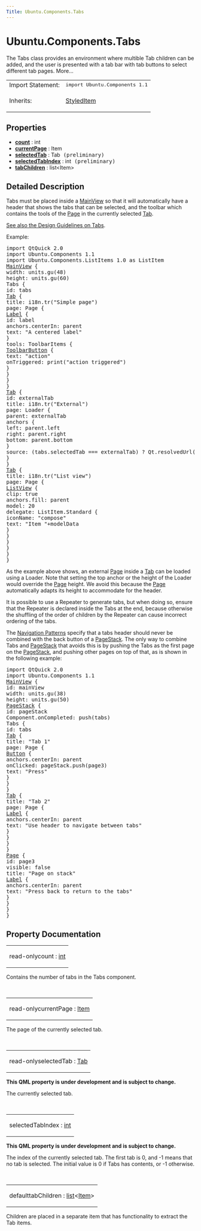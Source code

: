 ```yaml
---
Title: Ubuntu.Components.Tabs
---
```


# Ubuntu.Components.Tabs

<span class="subtitle"></span>
<!-- $$$Tabs-brief -->
<p>The Tabs class provides an environment where multible Tab children can be added, and the user is presented with a tab bar with tab buttons to select different tab pages. More...</p>
<!-- @@@Tabs -->
<table class="alignedsummary">
<tr><td class="memItemLeft rightAlign topAlign"> Import Statement:</td><td class="memItemRight bottomAlign"> </b><tt>import Ubuntu.Components 1.1</tt></td></tr><tr><td class="memItemLeft rightAlign topAlign"> Inherits:</td><td class="memItemRight bottomAlign"> <p><a href="Ubuntu.Components.StyledItem.md">StyledItem</a></p>
</td></tr></table><ul>
</ul>
<h2>Properties</h2>
<ul>
<li class="fn"><b><b><a href="#count-prop">count</a></b></b> : int</li>
<li class="fn"><b><b><a href="#currentPage-prop">currentPage</a></b></b> : Item</li>
<li class="fn"><b><b><a href="#selectedTab-prop">selectedTab</a></b></b> : Tab<tt> (preliminary)</tt></li>
<li class="fn"><b><b><a href="#selectedTabIndex-prop">selectedTabIndex</a></b></b> : int<tt> (preliminary)</tt></li>
<li class="fn"><b><b><a href="#tabChildren-prop">tabChildren</a></b></b> : list&lt;Item&gt;</li>
</ul>
<!-- $$$Tabs-description -->
<h2>Detailed Description</h2>
<p>Tabs must be placed inside a <a href="Ubuntu.Components.MainView.md">MainView</a> so that it will automatically have a header that shows the tabs that can be selected, and the toolbar which contains the tools of the <a href="Ubuntu.Components.Page.md">Page</a> in the currently selected <a href="Ubuntu.Components.Tab.md">Tab</a>.</p>
<p><a href="http://design.ubuntu.com/apps/building-blocks/tabs">See also the Design Guidelines on Tabs</a>.</p>
<p>Example:</p>
<pre class="qml">import QtQuick 2.0
import Ubuntu.Components 1.1
import Ubuntu.Components.ListItems 1.0 as ListItem
<span class="type"><a href="Ubuntu.Components.MainView.md">MainView</a></span> {
<span class="name">width</span>: <span class="name">units</span>.<span class="name">gu</span>(<span class="number">48</span>)
<span class="name">height</span>: <span class="name">units</span>.<span class="name">gu</span>(<span class="number">60</span>)
<span class="type">Tabs</span> {
<span class="name">id</span>: <span class="name">tabs</span>
<span class="type"><a href="Ubuntu.Components.Tab.md">Tab</a></span> {
<span class="name">title</span>: <span class="name">i18n</span>.<span class="name">tr</span>(<span class="string">&quot;Simple page&quot;</span>)
<span class="name">page</span>: <span class="name">Page</span> {
<span class="type"><a href="Ubuntu.Components.Label.md">Label</a></span> {
<span class="name">id</span>: <span class="name">label</span>
<span class="name">anchors</span>.centerIn: <span class="name">parent</span>
<span class="name">text</span>: <span class="string">&quot;A centered label&quot;</span>
}
<span class="name">tools</span>: <span class="name">ToolbarItems</span> {
<span class="type"><a href="Ubuntu.Components.ToolbarButton.md">ToolbarButton</a></span> {
<span class="name">text</span>: <span class="string">&quot;action&quot;</span>
<span class="name">onTriggered</span>: <span class="name">print</span>(<span class="string">&quot;action triggered&quot;</span>)
}
}
}
}
<span class="type"><a href="Ubuntu.Components.Tab.md">Tab</a></span> {
<span class="name">id</span>: <span class="name">externalTab</span>
<span class="name">title</span>: <span class="name">i18n</span>.<span class="name">tr</span>(<span class="string">&quot;External&quot;</span>)
<span class="name">page</span>: <span class="name">Loader</span> {
<span class="name">parent</span>: <span class="name">externalTab</span>
<span class="type">anchors</span> {
<span class="name">left</span>: <span class="name">parent</span>.<span class="name">left</span>
<span class="name">right</span>: <span class="name">parent</span>.<span class="name">right</span>
<span class="name">bottom</span>: <span class="name">parent</span>.<span class="name">bottom</span>
}
<span class="name">source</span>: (<span class="name">tabs</span>.<span class="name">selectedTab</span> <span class="operator">===</span> <span class="name">externalTab</span>) ? <span class="name">Qt</span>.<span class="name">resolvedUrl</span>(<span class="string">&quot;MyCustomPage.qml&quot;</span>) : <span class="string">&quot;&quot;</span>
}
}
<span class="type"><a href="Ubuntu.Components.Tab.md">Tab</a></span> {
<span class="name">title</span>: <span class="name">i18n</span>.<span class="name">tr</span>(<span class="string">&quot;List view&quot;</span>)
<span class="name">page</span>: <span class="name">Page</span> {
<span class="type"><a href="QtQuick.ListView.md">ListView</a></span> {
<span class="name">clip</span>: <span class="number">true</span>
<span class="name">anchors</span>.fill: <span class="name">parent</span>
<span class="name">model</span>: <span class="number">20</span>
<span class="name">delegate</span>: <span class="name">ListItem</span>.Standard {
<span class="name">iconName</span>: <span class="string">&quot;compose&quot;</span>
<span class="name">text</span>: <span class="string">&quot;Item &quot;</span><span class="operator">+</span><span class="name">modelData</span>
}
}
}
}
}
}</pre>
<p>As the example above shows, an external <a href="Ubuntu.Components.Page.md">Page</a> inside a <a href="Ubuntu.Components.Tab.md">Tab</a> can be loaded using a Loader. Note that setting the top anchor or the height of the Loader would override the <a href="Ubuntu.Components.Page.md">Page</a> height. We avoid this because the <a href="Ubuntu.Components.Page.md">Page</a> automatically adapts its height to accommodate for the header.</p>
<p>It is possible to use a Repeater to generate tabs, but when doing so, ensure that the Repeater is declared inside the Tabs at the end, because otherwise the shuffling of the order of children by the Repeater can cause incorrect ordering of the tabs.</p>
<p>The <a href="http://design.ubuntu.com/apps/global-patterns/navigation">Navigation Patterns</a> specify that a tabs header should never be combined with the back button of a <a href="Ubuntu.Components.PageStack.md">PageStack</a>. The only way to combine Tabs and <a href="Ubuntu.Components.PageStack.md">PageStack</a> that avoids this is by pushing the Tabs as the first page on the <a href="Ubuntu.Components.PageStack.md">PageStack</a>, and pushing other pages on top of that, as is shown in the following example:</p>
<pre class="qml">import QtQuick 2.0
import Ubuntu.Components 1.1
<span class="type"><a href="Ubuntu.Components.MainView.md">MainView</a></span> {
<span class="name">id</span>: <span class="name">mainView</span>
<span class="name">width</span>: <span class="name">units</span>.<span class="name">gu</span>(<span class="number">38</span>)
<span class="name">height</span>: <span class="name">units</span>.<span class="name">gu</span>(<span class="number">50</span>)
<span class="type"><a href="Ubuntu.Components.PageStack.md">PageStack</a></span> {
<span class="name">id</span>: <span class="name">pageStack</span>
<span class="name">Component</span>.onCompleted: <span class="name">push</span>(<span class="name">tabs</span>)
<span class="type">Tabs</span> {
<span class="name">id</span>: <span class="name">tabs</span>
<span class="type"><a href="Ubuntu.Components.Tab.md">Tab</a></span> {
<span class="name">title</span>: <span class="string">&quot;Tab 1&quot;</span>
<span class="name">page</span>: <span class="name">Page</span> {
<span class="type"><a href="Ubuntu.Components.Button.md">Button</a></span> {
<span class="name">anchors</span>.centerIn: <span class="name">parent</span>
<span class="name">onClicked</span>: <span class="name">pageStack</span>.<span class="name">push</span>(<span class="name">page3</span>)
<span class="name">text</span>: <span class="string">&quot;Press&quot;</span>
}
}
}
<span class="type"><a href="Ubuntu.Components.Tab.md">Tab</a></span> {
<span class="name">title</span>: <span class="string">&quot;Tab 2&quot;</span>
<span class="name">page</span>: <span class="name">Page</span> {
<span class="type"><a href="Ubuntu.Components.Label.md">Label</a></span> {
<span class="name">anchors</span>.centerIn: <span class="name">parent</span>
<span class="name">text</span>: <span class="string">&quot;Use header to navigate between tabs&quot;</span>
}
}
}
}
<span class="type"><a href="Ubuntu.Components.Page.md">Page</a></span> {
<span class="name">id</span>: <span class="name">page3</span>
<span class="name">visible</span>: <span class="number">false</span>
<span class="name">title</span>: <span class="string">&quot;Page on stack&quot;</span>
<span class="type"><a href="Ubuntu.Components.Label.md">Label</a></span> {
<span class="name">anchors</span>.centerIn: <span class="name">parent</span>
<span class="name">text</span>: <span class="string">&quot;Press back to return to the tabs&quot;</span>
}
}
}
}</pre>
<!-- @@@Tabs -->
<h2>Property Documentation</h2>
<!-- $$$count -->
<table class="qmlname"><tr valign="top"><td class="tblQmlPropNode"><p><span class="qmlreadonly">read-only</span><span class="name">count</span> : <span class="type"><a href="http://qt-project.org/doc/qt-5.3/qml-int.html">int</a></span></p></td></tr></table><p>Contains the number of tabs in the Tabs component.</p>
<!-- @@@count -->
<br/>
<!-- $$$currentPage -->
<table class="qmlname"><tr valign="top"><td class="tblQmlPropNode"><p><span class="qmlreadonly">read-only</span><span class="name">currentPage</span> : <span class="type"><a href="QtQuick.Item.md">Item</a></span></p></td></tr></table><p>The page of the currently selected tab.</p>
<!-- @@@currentPage -->
<br/>
<!-- $$$selectedTab -->
<table class="qmlname"><tr valign="top"><td class="tblQmlPropNode"><p><span class="qmlreadonly">read-only</span><span class="name">selectedTab</span> : <span class="type"><a href="Ubuntu.Components.Tab.md">Tab</a></span></p></td></tr></table><p><b>This QML property is under development and is subject to change.</b></p>
<p>The currently selected tab.</p>
<!-- @@@selectedTab -->
<br/>
<!-- $$$selectedTabIndex -->
<table class="qmlname"><tr valign="top"><td class="tblQmlPropNode"><p><span class="name">selectedTabIndex</span> : <span class="type"><a href="http://qt-project.org/doc/qt-5.3/qml-int.html">int</a></span></p></td></tr></table><p><b>This QML property is under development and is subject to change.</b></p>
<p>The index of the currently selected tab. The first tab is 0, and -1 means that no tab is selected. The initial value is 0 if Tabs has contents, or -1 otherwise.</p>
<!-- @@@selectedTabIndex -->
<br/>
<!-- $$$tabChildren -->
<table class="qmlname"><tr valign="top"><td class="tblQmlPropNode"><p><span class="qmldefault">default</span><span class="name">tabChildren</span> : <span class="type"><a href="http://qt-project.org/doc/qt-5.3/qml-list.html">list</a></span>&lt;<span class="type"><a href="QtQuick.Item.md">Item</a></span>&gt;</p></td></tr></table><p>Children are placed in a separate item that has functionality to extract the Tab items.</p>
<!-- @@@tabChildren -->
<br/>
